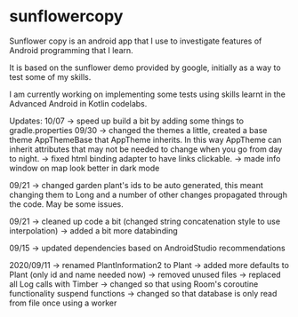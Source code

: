 # sunflowercopy
Sunflower copy is an android app that I use to investigate features of Android programming that I learn.

It is based on the sunflower demo provided by google, initially as a way to test some of my skills.

I am currently working on implementing some tests using skills learnt in the Advanced Android in Kotlin codelabs.

Updates:
10/07
-> speed up build a bit by adding some things to gradle.properties
09/30
-> changed the themes a little, created a base theme AppThemeBase that AppTheme inherits. In this way AppTheme can inherit attributes that may not be needed to change when you go from day to night.
-> fixed html binding adapter to have links clickable.
-> made info window on map look better in dark mode

09/21
-> changed garden plant's ids to be auto generated, this meant changing them to Long and a number of other changes propagated through the code. May be some issues.

09/21
-> cleaned up code a bit (changed string concatenation style to use interpolation)
-> added a bit more databinding

09/15
-> updated dependencies based on AndroidStudio recommendations

2020/09/11
-> renamed PlantInformation2 to Plant
-> added more defaults to Plant (only id and name needed now)
-> removed unused files
-> replaced all Log calls with Timber
-> changed so that using Room's coroutine functionality suspend functions
-> changed so that database is only read from file once using a worker
